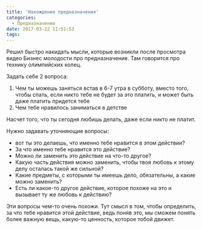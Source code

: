 ```yaml
---
title: 'Нахождение предназначения'
categories:
  - Предназначение
date: 2017-03-22 11:51:53
tags:
---
```


Решил быстро накидать мысли, которые возникли после просмотра видео Бизнес молодости про предназначение. Там говорится про технику олимпийских колец.

Задать себе 2 вопроса:

1.  Чем ты можешь заняться встав в 6-7 утра в субботу, вместо того, чтобы спать, если никто тебе не будет за это платить, и может быть даже платить придется тебе
2.  Чем тебе нравилось заниматься в детстве

<!--more-->

Насчет того, что ты сегодня любишь делать, даже если никто не платит.

Нужно задавать уточняющие вопросы:

*   вот ты это делаешь, что именно тебе нравится в этом действии?
*   За что именно тебе нравится это действие?
*   Можно ли заменить это действие на что-то другое?
*   Какую часть действия можно заменить, чтобы твоя любовь к этому делу осталась такой же сильной?
*   Какие предметы, с которыми ты имеешь дело, обязательны, а какие можно заменить?
*   Есть ли какое-то другое действие, которое похоже на это и вызывает ту же любовь к действию?

Эти вопросы чем-то очень похожи. Тут смысл в том, чтобы определить, за что тебе нравится этой действие, ведь поняв это, мы сможем понять более важную вещь, какую-то ценность, которое тобой движет.
